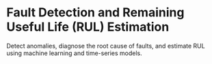 # **Fault Detection and Remaining Useful Life (RUL) Estimation**

Detect anomalies, diagnose the root cause of faults, and estimate RUL using machine learning and time-series models.
